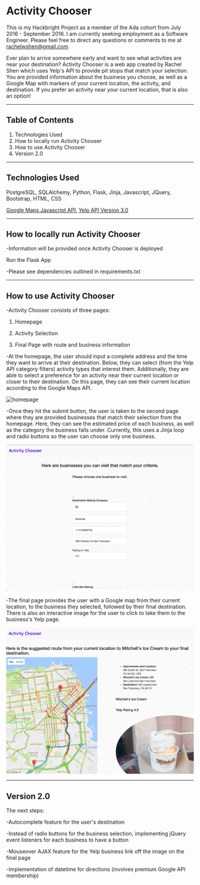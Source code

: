 # Activity Chooser

This is my Hackbright Project as a member of the Ada cohort from July 2016 - September 2016. I am currently seeking employment as a Software Engineer. Please feel free to direct any questions or comments to me at rachelwshen@gmail.com. 

Ever plan to arrive somewhere early and want to see what activities are near your destination? Activity Chooser is a web app created by Rachel Shen which uses Yelp's API to provide pit stops that match your selection. You are provided information about the business you choose, as well as a Google Map with markers of your current location, the activity, and destination. If you prefer an activity near your current location, that is also an option!
***

## Table of Contents
1. Technologies Used
2. How to locally run Activity Chooser 
3. How to use Activity Chooser
4. Version 2.0

***

## Technologies Used
PostgreSQL, SQLAlchemy, Python, Flask, Jinja, Javascript,  JQuery, Bootstrap, HTML, CSS

[Google Maps Javascript API](https://developers.google.com/maps/documentation/directions/), [Yelp API Version 3.0](https://www.yelp.com/developers/v3/preview) 

***
## How to locally run Activity Chooser
-Information will be provided once Activity Chooser is deployed

Run the Flask App


-Please see dependencies outlined in requirements.txt

***
## How to use Activity Chooser


-Activity Chooser consists of three pages: 


1. Homepage


2. Activity Selection


3. Final Page with route and business information

-At the homepage, the user should input a complete address and the time they want to arrive at their destination. Below, they can select (from the Yelp API category filters) activity types that interest them. Additionally, they are able to select a preference for an activity near their current location or closer to their destination. On this page, they can see their current location according to the Google Maps API. 


![homepage](markdown/homepage.png)

-Once they hit the submit button, the user is taken to the second page where they are provided businesses that match their selection from the homepage. Here, they can see the estimated price of each business, as well as the category the business falls under. Currently, this uses a Jinja loop and radio buttons so the user can choose only one business. 


![middlepage](markdown/chooseactivity.png)

-The final page provides the user with a Google map from their current location, to the business they selected, followed by their final destination. There is also an interactive image for the user to click to take them to the business's Yelp page.  


![finalpage](markdown/finalpage.png)

***
## Version 2.0

The next steps:


-Autocomplete feature for the user's destination


-Instead of radio buttons for the business selection, implementing jQuery event listeners for each business to have a button 


-Mouseover AJAX feature for the Yelp business link off the image on the final page


-Implementation of datetime for directions (involves premium Google API membership)